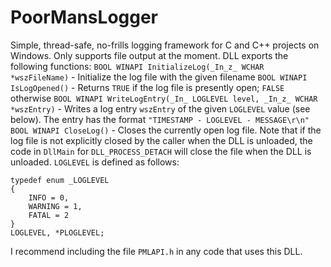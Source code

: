 # PoorMansLogger
Simple, thread-safe, no-frills logging framework for C and C++ projects on Windows. Only supports file output at the moment.
DLL exports the following functions:
`BOOL WINAPI InitializeLog(_In_z_ WCHAR *wszFileName)` - Initialize the log file with the given filename
`BOOL WINAPI IsLogOpened()` - Returns `TRUE` if the log file is presently open; `FALSE` otherwise
`BOOL WINAPI WriteLogEntry(_In_ LOGLEVEL level, _In_z_ WCHAR *wszEntry)` - Writes a log entry `wszEntry` of the given `LOGLEVEL` value (see below). The entry has the format `"TIMESTAMP - LOGLEVEL - MESSAGE\r\n"`
`BOOL WINAPI CloseLog()` - Closes the currently open log file. Note that if the log file is not explicitly closed by the caller when the DLL is unloaded, the code in `DllMain` for `DLL_PROCESS_DETACH` will close the file when the DLL is unloaded.
`LOGLEVEL` is defined as follows:
```
typedef enum _LOGLEVEL 
{ 
	INFO = 0,
	WARNING = 1,
	FATAL = 2 
}
LOGLEVEL, *PLOGLEVEL;
```
I recommend including the file `PMLAPI.h` in any code that uses this DLL.

